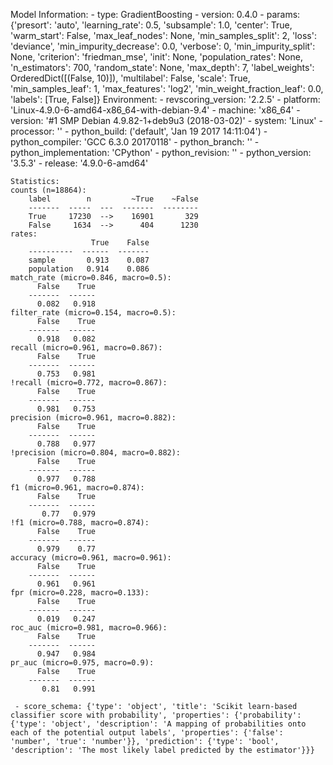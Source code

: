 Model Information:
	 - type: GradientBoosting
	 - version: 0.4.0
	 - params: {'presort': 'auto', 'learning_rate': 0.5, 'subsample': 1.0, 'center': True, 'warm_start': False, 'max_leaf_nodes': None, 'min_samples_split': 2, 'loss': 'deviance', 'min_impurity_decrease': 0.0, 'verbose': 0, 'min_impurity_split': None, 'criterion': 'friedman_mse', 'init': None, 'population_rates': None, 'n_estimators': 700, 'random_state': None, 'max_depth': 7, 'label_weights': OrderedDict([(False, 10)]), 'multilabel': False, 'scale': True, 'min_samples_leaf': 1, 'max_features': 'log2', 'min_weight_fraction_leaf': 0.0, 'labels': [True, False]}
	Environment:
	 - revscoring_version: '2.2.5'
	 - platform: 'Linux-4.9.0-6-amd64-x86_64-with-debian-9.4'
	 - machine: 'x86_64'
	 - version: '#1 SMP Debian 4.9.82-1+deb9u3 (2018-03-02)'
	 - system: 'Linux'
	 - processor: ''
	 - python_build: ('default', 'Jan 19 2017 14:11:04')
	 - python_compiler: 'GCC 6.3.0 20170118'
	 - python_branch: ''
	 - python_implementation: 'CPython'
	 - python_revision: ''
	 - python_version: '3.5.3'
	 - release: '4.9.0-6-amd64'
	
	Statistics:
	counts (n=18864):
		label        n         ~True    ~False
		-------  -----  ---  -------  --------
		True     17230  -->    16901       329
		False     1634  -->      404      1230
	rates:
		              True    False
		----------  ------  -------
		sample       0.913    0.087
		population   0.914    0.086
	match_rate (micro=0.846, macro=0.5):
		  False    True
		-------  ------
		  0.082   0.918
	filter_rate (micro=0.154, macro=0.5):
		  False    True
		-------  ------
		  0.918   0.082
	recall (micro=0.961, macro=0.867):
		  False    True
		-------  ------
		  0.753   0.981
	!recall (micro=0.772, macro=0.867):
		  False    True
		-------  ------
		  0.981   0.753
	precision (micro=0.961, macro=0.882):
		  False    True
		-------  ------
		  0.788   0.977
	!precision (micro=0.804, macro=0.882):
		  False    True
		-------  ------
		  0.977   0.788
	f1 (micro=0.961, macro=0.874):
		  False    True
		-------  ------
		   0.77   0.979
	!f1 (micro=0.788, macro=0.874):
		  False    True
		-------  ------
		  0.979    0.77
	accuracy (micro=0.961, macro=0.961):
		  False    True
		-------  ------
		  0.961   0.961
	fpr (micro=0.228, macro=0.133):
		  False    True
		-------  ------
		  0.019   0.247
	roc_auc (micro=0.981, macro=0.966):
		  False    True
		-------  ------
		  0.947   0.984
	pr_auc (micro=0.975, macro=0.9):
		  False    True
		-------  ------
		   0.81   0.991
	
	 - score_schema: {'type': 'object', 'title': 'Scikit learn-based classifier score with probability', 'properties': {'probability': {'type': 'object', 'description': 'A mapping of probabilities onto each of the potential output labels', 'properties': {'false': 'number', 'true': 'number'}}, 'prediction': {'type': 'bool', 'description': 'The most likely label predicted by the estimator'}}}

